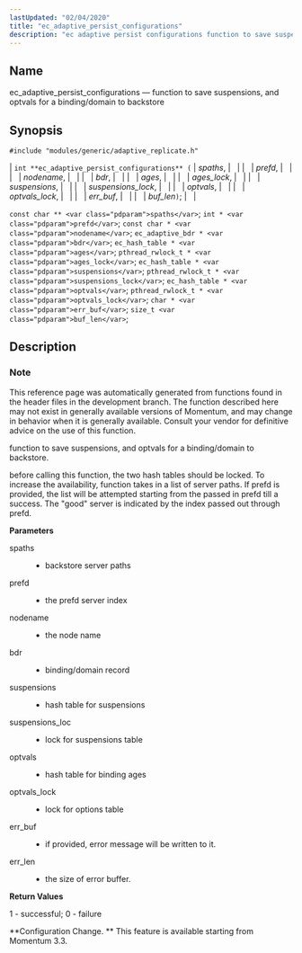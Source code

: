 ```yaml
---
lastUpdated: "02/04/2020"
title: "ec_adaptive_persist_configurations"
description: "ec adaptive persist configurations function to save suspensions and optvals for a binding domain to backstore int ec adaptive persist configurations spaths prefd nodename bdr ages ages lock suspensions suspensions lock optvals optvals lock err buf buf len const char spaths int prefd const char nodename ec adaptive bdr bdr..."
---
```


<a name="apis.ec_adaptive_persist_configurations"></a> 
## Name

ec_adaptive_persist_configurations — function to save suspensions, and optvals for a binding/domain to backstore

## Synopsis

`#include "modules/generic/adaptive_replicate.h"`

| `int **ec_adaptive_persist_configurations** (` | <var class="pdparam">spaths</var>, |   |
|   | <var class="pdparam">prefd</var>, |   |
|   | <var class="pdparam">nodename</var>, |   |
|   | <var class="pdparam">bdr</var>, |   |
|   | <var class="pdparam">ages</var>, |   |
|   | <var class="pdparam">ages_lock</var>, |   |
|   | <var class="pdparam">suspensions</var>, |   |
|   | <var class="pdparam">suspensions_lock</var>, |   |
|   | <var class="pdparam">optvals</var>, |   |
|   | <var class="pdparam">optvals_lock</var>, |   |
|   | <var class="pdparam">err_buf</var>, |   |
|   | <var class="pdparam">buf_len</var>`)`; |   |

`const char ** <var class="pdparam">spaths</var>`;
`int * <var class="pdparam">prefd</var>`;
`const char * <var class="pdparam">nodename</var>`;
`ec_adaptive_bdr * <var class="pdparam">bdr</var>`;
`ec_hash_table * <var class="pdparam">ages</var>`;
`pthread_rwlock_t * <var class="pdparam">ages_lock</var>`;
`ec_hash_table * <var class="pdparam">suspensions</var>`;
`pthread_rwlock_t * <var class="pdparam">suspensions_lock</var>`;
`ec_hash_table * <var class="pdparam">optvals</var>`;
`pthread_rwlock_t * <var class="pdparam">optvals_lock</var>`;
`char * <var class="pdparam">err_buf</var>`;
`size_t <var class="pdparam">buf_len</var>`;<a name="idp28914256"></a> 
## Description

### Note

This reference page was automatically generated from functions found in the header files in the development branch. The function described here may not exist in generally available versions of Momentum, and may change in behavior when it is generally available. Consult your vendor for definitive advice on the use of this function.

function to save suspensions, and optvals for a binding/domain to backstore.

before calling this function, the two hash tables should be locked. To increase the availability, function takes in a list of server paths. If prefd is provided, the list will be attempted starting from the passed in prefd till a success. The "good" server is indicated by the index passed out through prefd.

**<a name="idp28917952"></a> Parameters**

<dl class="variablelist">

<dt>spaths</dt>

<dd>

- backstore server paths

</dd>

<dt>prefd</dt>

<dd>

- the prefd server index

</dd>

<dt>nodename</dt>

<dd>

- the node name

</dd>

<dt>bdr</dt>

<dd>

- binding/domain record

</dd>

<dt>suspensions</dt>

<dd>

- hash table for suspensions

</dd>

<dt>suspensions_loc</dt>

<dd>

- lock for suspensions table

</dd>

<dt>optvals</dt>

<dd>

- hash table for binding ages

</dd>

<dt>optvals_lock</dt>

<dd>

- lock for options table

</dd>

<dt>err_buf</dt>

<dd>

- if provided, error message will be written to it.

</dd>

<dt>err_len</dt>

<dd>

- the size of error buffer.

</dd>

</dl>

**<a name="idp46706432"></a> Return Values**

1 - successful; 0 - failure

**Configuration Change. ** This feature is available starting from Momentum 3.3.